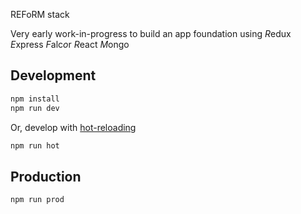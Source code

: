 REFoRM stack

Very early work-in-progress to build an app foundation using *R*edux *E*xpress *F*alc*o*r *R*eact *M*ongo

## Development
```bash
npm install
npm run dev
```
Or, develop with [hot-reloading](http://webpack.github.io/docs/hot-module-replacement-with-webpack.html)
```bash
npm run hot
```

## Production
```bash
npm run prod
```
